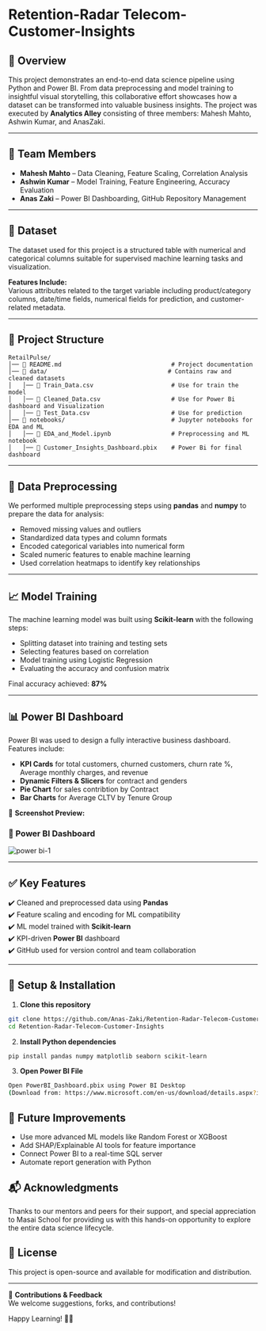 # Retention-Radar Telecom-Customer-Insights

## 📝 Overview

This project demonstrates an end-to-end data science pipeline using Python and Power BI. From data preprocessing and model training to insightful visual storytelling, this collaborative effort showcases how a dataset can be transformed into valuable business insights. The project was executed by **Analytics Alley** consisting of three members: Mahesh Mahto, Ashwin Kumar, and AnasZaki.

---

## 👥 Team Members

- **Mahesh Mahto** – Data Cleaning, Feature Scaling, Correlation Analysis  
- **Ashwin Kumar** – Model Training, Feature Engineering, Accuracy Evaluation  
- **Anas Zaki** – Power BI Dashboarding, GitHub Repository Management

---

## 🧾 Dataset
The dataset used for this project is a structured table with numerical and categorical columns suitable for supervised machine learning tasks and visualization.

**Features Include:**  
Various attributes related to the target variable including product/category columns, date/time fields, numerical fields for prediction, and customer-related metadata.

---

## 📁 Project Structure
```
RetailPulse/
│── 📄 README.md                               # Project documentation
│── 📂 data/                                  # Contains raw and cleaned datasets
│   │── 📄 Train_Data.csv                      # Use for train the model
│   │── 📄 Cleaned_Data.csv                    # Use for Power Bi dashboard and Visualization
│   │── 📄 Test_Data.csv                       # Use for prediction
│── 📂 notebooks/                              # Jupyter notebooks for EDA and ML
│   │── 📄 EDA_and_Model.ipynb                 # Preprocessing and ML notebook
│   │── 📄 Customer_Insights_Dashboard.pbix    # Power Bi for final dashboard
```



---

## 🧹 Data Preprocessing

We performed multiple preprocessing steps using **pandas** and **numpy** to prepare the data for analysis:

- Removed missing values and outliers
- Standardized data types and column formats
- Encoded categorical variables into numerical form
- Scaled numeric features to enable machine learning
- Used correlation heatmaps to identify key relationships

---

## 📈 Model Training

The machine learning model was built using **Scikit-learn** with the following steps:

- Splitting dataset into training and testing sets  
- Selecting features based on correlation  
- Model training using Logistic Regression  
- Evaluating the accuracy and confusion matrix  

Final accuracy achieved: **87%**

---

## 📊 Power BI Dashboard

Power BI was used to design a fully interactive business dashboard. Features include:

- **KPI Cards** for total customers, churned customers, churn rate %, Average monthly charges, and revenue
- **Dynamic Filters & Slicers** for contract and genders
- **Pie Chart** for sales contribtion by Contract
- **Bar Charts** for Average CLTV by Tenure Group

📸 **Screenshot Preview:**

### 🔹 Power BI Dashboard
![power bi-1](https://github.com/user-attachments/assets/7f1babf6-bc6b-4e5a-b802-8c2e553f3524)


---

## ✅ Key Features
✔️ Cleaned and preprocessed data using **Pandas**  
✔️ Feature scaling and encoding for ML compatibility  
✔️ ML model trained with **Scikit-learn**  
✔️ KPI-driven **Power BI** dashboard  
✔️ GitHub used for version control and team collaboration

---

## 🔧 Setup & Installation

1. **Clone this repository**
```bash
git clone https://github.com/Anas-Zaki/Retention-Radar-Telecom-Customer-Insights.git
cd Retention-Radar-Telecom-Customer-Insights
```

2. **Install Python dependencies**
```bash
pip install pandas numpy matplotlib seaborn scikit-learn
```
3. **Open Power BI File**
```bash
Open PowerBI_Dashboard.pbix using Power BI Desktop
(Download from: https://www.microsoft.com/en-us/download/details.aspx?id=58494)
```

## 🔮 Future Improvements
- Use more advanced ML models like Random Forest or XGBoost
- Add SHAP/Explainable AI tools for feature importance
- Connect Power BI to a real-time SQL server
- Automate report generation with Python


## 📬  Acknowledgments
Thanks to our mentors and peers for their support, and special appreciation to Masai School for providing us with this hands-on opportunity to explore the entire data science lifecycle.

## 📜 License
This project is open-source and available for modification and distribution.

---

📩 **Contributions & Feedback**         
We welcome suggestions, forks, and contributions!


Happy Learning! 🙌🚀

